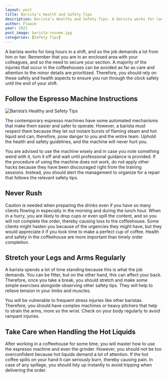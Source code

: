 ```yaml
---
layout: post
title: Barista’s Health and Safety Tips
description: Barista’s Healthy and Safety Tips. A barista works for long hours in a shift, and so the job demands a lot from him or her.
author: Flaaim
year: 2021
post_image: barista-resume.jpg
categories: [Safety Tips]
---
```



A barista works for long hours in a shift, and so the job demands a lot from him or her. Remember that you are in an enclosed area with your colleagues, and so the need to secure your section. A majority of the injuries that occur in the coffeehouses can be avoided as far as care and attention to the minor details are prioritized. Therefore, you should rely on these safety and health aspects to ensure you run through the clock safely until the end of your shift.

## Follow the Espresso Machine Instructions
![Barista’s Healthy and Safety Tips](https://safetyworkblog.com/assets/barista-resume.jpg)

The contemporary espresso machines have some automated mechanisms that make them easier and safer to operate. However, a barista must respect them because they let out instant bursts of flaming steam and hot liquid and can, therefore, pose danger to you and the entire team. Uphold the health and safety guidelines, and the machine will never hurt you.

You are advised to use the machine wisely and in case you note something weird with it, turn it off and wait until professional guidance is provided. If the procedure of using the machine does not work, do not apply other hacks because they have been discouraged right from the training sessions. Instead, you should alert the management to organize for a repair that follows the relevant safety tips.

## Never Rush

Caution is needed when preparing the drinks even if you have so many clients flowing in especially in the morning and during the lunch hour. When in a hurry, you are likely to drop cups or even spill the content, and so you will not complete the order, thereby causing loss to the coffeehouse. Some clients might hasten you because of the urgencies they might have, but they would appreciate it if you took time to make a perfect cup of coffee. Health and safety in the coffeehouse are more important than timely order completion.

## Stretch your Legs and Arms Regularly

A barista spends a lot of time standing because this is what the job demands. You can be fitter, but on the other hand, this can affect your back. Therefore, once you take a break, you should stretch and make some simple exercises alongside observing other safety tips. They will help to relieve tension in your limbs and muscles.

You will be vulnerable to frequent stress injuries like other baristas. Therefore, you should have complex machines or heavy pitchers that help to strain the arms, more so the wrist. Check on your body regularly to avoid rampant injuries.

## Take Care when Handling the Hot Liquids

After working in a coffeehouse for some time, you will master how to use the espresso machine and even the grinder. However, you should not be too overconfident because hot liquids demand a lot of attention. If the hot coffee spills on your hand it can seriously burn, thereby causing pain. In case of any spillage, you should tidy up instantly to avoid tripping when delivering the order.
